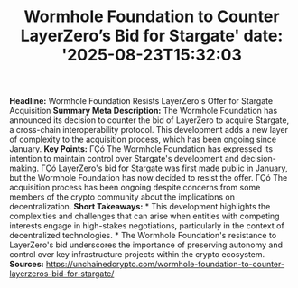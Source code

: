 ﻿---
title: "Wormhole Foundation to Counter LayerZero’s Bid for Stargate'
date: '2025-08-23T15:32:03"
category: "Markets"
summary: ""
slug: "wormhole foundation to counter layerzeros bid for stargate"
source_urls:
  - "https://unchainedcrypto.com/wormhole-foundation-to-counter-layerzeros-bid-for-stargate/"
seo:
  title: "Wormhole Foundation to Counter LayerZero’s Bid for Stargate | Hash n Hedge'
  description: '"
  keywords: ["news", "markets", "brief"]
---
**Headline:** Wormhole Foundation Resists LayerZero's Offer for Stargate Acquisition  **Summary Meta Description:** The Wormhole Foundation has announced its decision to counter the bid of LayerZero to acquire Stargate, a cross-chain interoperability protocol. This development adds a new layer of complexity to the acquisition process, which has been ongoing since January.  **Key Points:**  ΓÇó The Wormhole Foundation has expressed its intention to maintain control over Stargate's development and decision-making. ΓÇó LayerZero's bid for Stargate was first made public in January, but the Wormhole Foundation has now decided to resist the offer. ΓÇó The acquisition process has been ongoing despite concerns from some members of the crypto community about the implications on decentralization.  **Short Takeaways:**  * This development highlights the complexities and challenges that can arise when entities with competing interests engage in high-stakes negotiations, particularly in the context of decentralized technologies. * The Wormhole Foundation's resistance to LayerZero's bid underscores the importance of preserving autonomy and control over key infrastructure projects within the crypto ecosystem.  **Sources:**  https://unchainedcrypto.com/wormhole-foundation-to-counter-layerzeros-bid-for-stargate/ 
